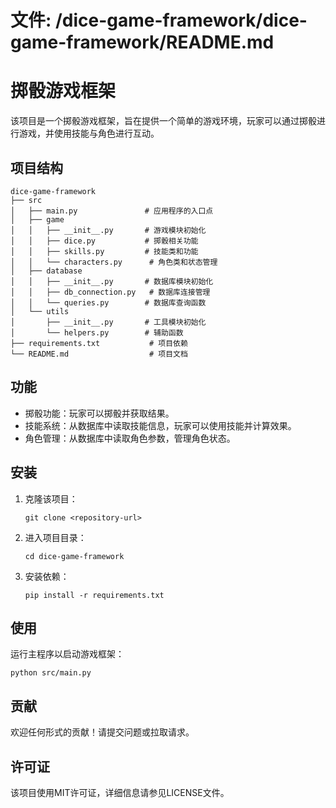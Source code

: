 # 文件: /dice-game-framework/dice-game-framework/README.md

# 掷骰游戏框架

该项目是一个掷骰游戏框架，旨在提供一个简单的游戏环境，玩家可以通过掷骰进行游戏，并使用技能与角色进行互动。

## 项目结构

```
dice-game-framework
├── src
│   ├── main.py               # 应用程序的入口点
│   ├── game
│   │   ├── __init__.py       # 游戏模块初始化
│   │   ├── dice.py           # 掷骰相关功能
│   │   ├── skills.py         # 技能类和功能
│   │   └── characters.py      # 角色类和状态管理
│   ├── database
│   │   ├── __init__.py       # 数据库模块初始化
│   │   ├── db_connection.py   # 数据库连接管理
│   │   └── queries.py        # 数据库查询函数
│   └── utils
│       ├── __init__.py       # 工具模块初始化
│       └── helpers.py        # 辅助函数
├── requirements.txt           # 项目依赖
└── README.md                  # 项目文档
```

## 功能

- 掷骰功能：玩家可以掷骰并获取结果。
- 技能系统：从数据库中读取技能信息，玩家可以使用技能并计算效果。
- 角色管理：从数据库中读取角色参数，管理角色状态。

## 安装

1. 克隆该项目：
   ```
   git clone <repository-url>
   ```
2. 进入项目目录：
   ```
   cd dice-game-framework
   ```
3. 安装依赖：
   ```
   pip install -r requirements.txt
   ```

## 使用

运行主程序以启动游戏框架：
```
python src/main.py
```

## 贡献

欢迎任何形式的贡献！请提交问题或拉取请求。

## 许可证

该项目使用MIT许可证，详细信息请参见LICENSE文件。